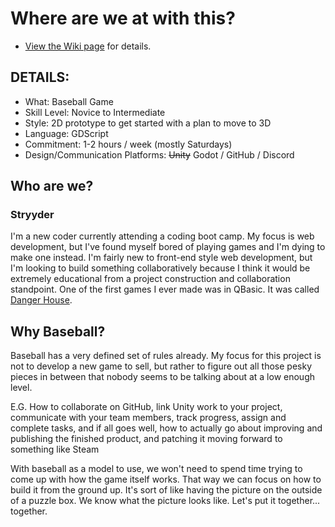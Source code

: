 # Where are we at with this?
- [View the Wiki page](https://github.com/knights-of-balmoral/2D-Baseball/wiki) for details.

## DETAILS:

- What: Baseball Game
- Skill Level: Novice to Intermediate
- Style: 2D prototype to get started with a plan to move to 3D
- Language: GDScript
- Commitment: 1-2 hours / week (mostly Saturdays)
- Design/Communication Platforms: <s>Unity</s> Godot / GitHub / Discord

## Who are we?

### Stryyder

I'm a new coder currently attending a coding boot camp. My focus is web development, but I've found myself bored of playing games and I'm dying to make one instead. I'm fairly new to front-end style web development, but I'm looking to build something collaboratively because I think it would be extremely educational from a project construction and collaboration standpoint. One of the first games I ever made was in QBasic. It was called [Danger House](https://github.com/Stryyder/Danger-House).

## Why Baseball?

Baseball has a very defined set of rules already. My focus for this project is not to develop a new game to sell, but rather to figure out all those pesky pieces in between that nobody seems to be talking about at a low enough level.

E.G. How to collaborate on GitHub, link Unity work to your project, communicate with your team members, track progress, assign and complete tasks, and if all goes well, how to actually go about improving and publishing the finished product, and patching it moving forward to something like Steam

With baseball as a model to use, we won't need to spend time trying to come up with how the game itself works. That way we can focus on how to build it from the ground up. It's sort of like having the picture on the outside of a puzzle box. We know what the picture looks like. Let's put it together... together.
